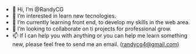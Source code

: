 - 👋 Hi, I’m @RandyCG
- 👀 I’m interested in learn new tecnologies.
- 🌱 I’m currently learning front end, to develop my skills in the web area.
- 💞️ I’m looking to collaborate on ti projects for professional grow.
- 📫 If I can help you with anything or you can help me learn something new, please feel free to send me an email. (randycg4@gmail.com)

<!---
RandyCG/RandyCG is a ✨ special ✨ repository because its `README.md` (this file) appears on your GitHub profile.
You can click the Preview link to take a look at your changes.
--->
